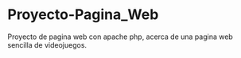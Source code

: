 # Proyecto-Pagina_Web
Proyecto de pagina web con apache php, acerca de una pagina web sencilla de videojuegos.
